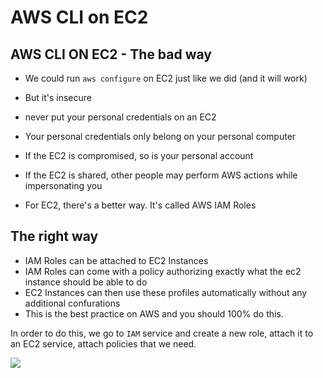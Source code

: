# AWS CLI on EC2

## AWS CLI ON EC2 - The bad way

- We could run `aws configure` on EC2 just like we did (and it will work)
- But it's insecure
- never put your personal credentials on an EC2
- Your personal credentials only belong on your personal computer

- If the EC2 is compromised, so is your personal account
- If the EC2 is shared, other people may perform AWS actions while impersonating you

- For EC2, there's a better way. It's called AWS IAM Roles

## The right way

- IAM Roles can be attached to EC2 Instances
- IAM Roles can come with a policy authorizing exactly what the ec2 instance should be able to do
- EC2 Instances can then use these profiles automatically without any additional confurations
- This is the best practice on AWS and you should 100% do this.

In order to do this, we go to `IAM` service and create a new role, attach it to an EC2 service, attach policies that we need.

![](2019-12-30-12-41-43.png)